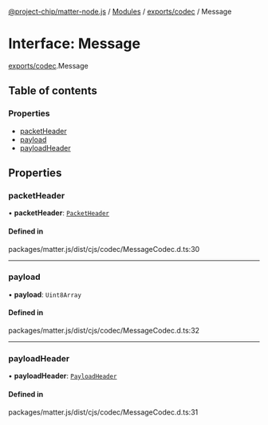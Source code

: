 [@project-chip/matter-node.js](../README.md) / [Modules](../modules.md) / [exports/codec](../modules/exports_codec.md) / Message

# Interface: Message

[exports/codec](../modules/exports_codec.md).Message

## Table of contents

### Properties

- [packetHeader](exports_codec.Message.md#packetheader)
- [payload](exports_codec.Message.md#payload)
- [payloadHeader](exports_codec.Message.md#payloadheader)

## Properties

### packetHeader

• **packetHeader**: [`PacketHeader`](exports_codec.PacketHeader.md)

#### Defined in

packages/matter.js/dist/cjs/codec/MessageCodec.d.ts:30

___

### payload

• **payload**: `Uint8Array`

#### Defined in

packages/matter.js/dist/cjs/codec/MessageCodec.d.ts:32

___

### payloadHeader

• **payloadHeader**: [`PayloadHeader`](exports_codec.PayloadHeader.md)

#### Defined in

packages/matter.js/dist/cjs/codec/MessageCodec.d.ts:31
